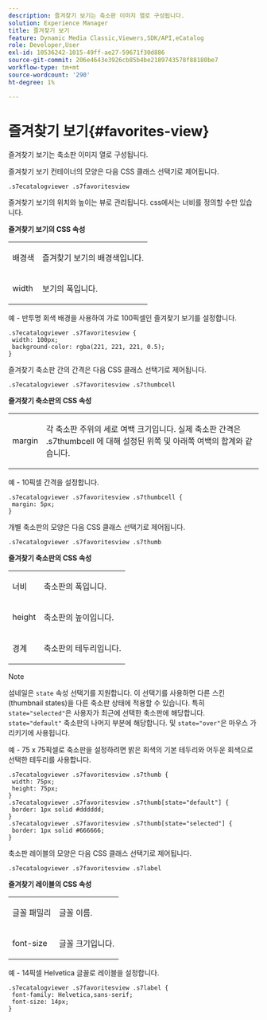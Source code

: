 ```yaml
---
description: 즐겨찾기 보기는 축소판 이미지 열로 구성됩니다.
solution: Experience Manager
title: 즐겨찾기 보기
feature: Dynamic Media Classic,Viewers,SDK/API,eCatalog
role: Developer,User
exl-id: 10536242-1015-49ff-ae27-59671f30d886
source-git-commit: 206e4643e3926cb85b4be2189743578f88180be7
workflow-type: tm+mt
source-wordcount: '290'
ht-degree: 1%

---
```


# 즐겨찾기 보기{#favorites-view}

즐겨찾기 보기는 축소판 이미지 열로 구성됩니다.

<!--<a id="section_B6EFCCADB5A5495DAE6BBE42F7F405CB"></a>-->

즐겨찾기 보기 컨테이너의 모양은 다음 CSS 클래스 선택기로 제어됩니다.

```
.s7ecatalogviewer .s7favoritesview
```

즐겨찾기 보기의 위치와 높이는 뷰로 관리됩니다. css에서는 너비를 정의할 수만 있습니다.

**즐겨찾기 보기의 CSS 속성**

<table id="table_C48C56E696304C9BAFEE71BA9EA9A174"> 
 <tbody> 
  <tr> 
   <td colname="col1"> <p> <span class="codeph"> 배경색  </span> </p> </td> 
   <td colname="col2"> <p> 즐겨찾기 보기의 배경색입니다. </p> </td> 
  </tr> 
  <tr> 
   <td colname="col1"> <p> <span class="codeph"> width </span> </p> </td> 
   <td colname="col2"> <p>보기의 폭입니다. </p> </td> 
  </tr> 
 </tbody> 
</table>

예 - 반투명 회색 배경을 사용하여 가로 100픽셀인 즐겨찾기 보기를 설정합니다.

```
.s7ecatalogviewer .s7favoritesview { 
 width: 100px; 
 background-color: rgba(221, 221, 221, 0.5); 
}
```

즐겨찾기 축소판 간의 간격은 다음 CSS 클래스 선택기로 제어됩니다.

```
.s7ecatalogviewer .s7favoritesview .s7thumbcell
```

**즐겨찾기 축소판의 CSS 속성**

<table id="table_EED8CE63D805458196DE0E87C7E9945F"> 
 <tbody> 
  <tr> 
   <td colname="col1"> <p> <span class="codeph"> margin </span> </p> </td> 
   <td colname="col2"> <p> 각 축소판 주위의 세로 여백 크기입니다. 실제 축소판 간격은 <span class="codeph"> .s7thumbcell </span>에 대해 설정된 위쪽 및 아래쪽 여백의 합계와 같습니다. </p> </td> 
  </tr> 
 </tbody> 
</table>

예 - 10픽셀 간격을 설정합니다.

```
.s7ecatalogviewer .s7favoritesview .s7thumbcell { 
 margin: 5px; 
}
```

개별 축소판의 모양은 다음 CSS 클래스 선택기로 제어됩니다.

```
.s7ecatalogviewer .s7favoritesview .s7thumb
```

**즐겨찾기 축소판의 CSS 속성**

<table id="table_6F5B1438CAFA49E9B33400C6970ABDA1"> 
 <tbody> 
  <tr> 
   <td colname="col1"> <p> <span class="codeph"> 너비  </span> </p> </td> 
   <td colname="col2"> <p>축소판의 폭입니다. </p> </td> 
  </tr> 
  <tr> 
   <td colname="col1"> <p> <span class="codeph"> height </span> </p> </td> 
   <td colname="col2"> <p>축소판의 높이입니다. </p> </td> 
  </tr> 
  <tr> 
   <td colname="col1"> <p> <span class="codeph"> 경계 </span> </p> </td> 
   <td colname="col2"> <p>축소판의 테두리입니다. </p> </td> 
  </tr> 
 </tbody> 
</table>

>[!NOTE]
>
>섬네일은 `state` 속성 선택기를 지원합니다. 이 선택기를 사용하면 다른 스킨(thumbnail states)을 다른 축소판 상태에 적용할 수 있습니다. 특히 `state="selected"`은 사용자가 최근에 선택한 축소판에 해당합니다. `state="default"` 축소판의 나머지 부분에 해당합니다. 및 `state="over"`은 마우스 가리키기에 사용됩니다.

예 - 75 x 75픽셀로 축소판을 설정하려면 밝은 회색의 기본 테두리와 어두운 회색으로 선택한 테두리를 사용합니다.

```
.s7ecatalogviewer .s7favoritesview .s7thumb { 
 width: 75px; 
 height: 75px;  
} 
.s7ecatalogviewer .s7favoritesview .s7thumb[state="default"] { 
 border: 1px solid #dddddd; 
} 
.s7ecatalogviewer .s7favoritesview .s7thumb[state="selected"] { 
 border: 1px solid #666666; 
}
```

축소판 레이블의 모양은 다음 CSS 클래스 선택기로 제어됩니다.

```
.s7ecatalogviewer .s7favoritesview .s7label
```

**즐겨찾기 레이블의 CSS 속성**

<table id="table_B41339A16ACB46CB87D3EB1FD05FA2CD"> 
 <tbody> 
  <tr> 
   <td colname="col1"> <p> <span class="codeph"> 글꼴 패밀리  </span> </p> </td> 
   <td colname="col2"> <p>글꼴 이름. </p> </td> 
  </tr> 
  <tr> 
   <td colname="col1"> <p> <span class="codeph"> font-size  </span> </p> </td> 
   <td colname="col2"> <p>글꼴 크기입니다. </p> </td> 
  </tr> 
 </tbody> 
</table>

예 - 14픽셀 Helvetica 글꼴로 레이블을 설정합니다.

```
.s7ecatalogviewer .s7favoritesview .s7label { 
 font-family: Helvetica,sans-serif; 
 font-size: 14px; 
}
```
